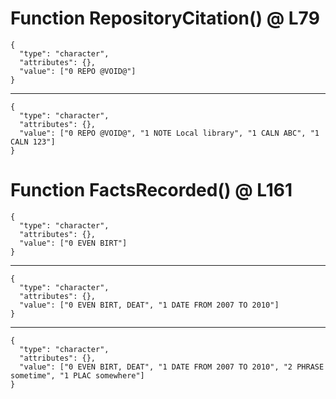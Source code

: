 # Function RepositoryCitation() @ L79

    {
      "type": "character",
      "attributes": {},
      "value": ["0 REPO @VOID@"]
    }

---

    {
      "type": "character",
      "attributes": {},
      "value": ["0 REPO @VOID@", "1 NOTE Local library", "1 CALN ABC", "1 CALN 123"]
    }

# Function FactsRecorded() @ L161

    {
      "type": "character",
      "attributes": {},
      "value": ["0 EVEN BIRT"]
    }

---

    {
      "type": "character",
      "attributes": {},
      "value": ["0 EVEN BIRT, DEAT", "1 DATE FROM 2007 TO 2010"]
    }

---

    {
      "type": "character",
      "attributes": {},
      "value": ["0 EVEN BIRT, DEAT", "1 DATE FROM 2007 TO 2010", "2 PHRASE sometime", "1 PLAC somewhere"]
    }

